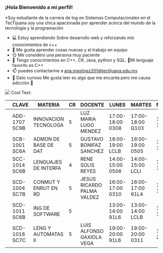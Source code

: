 

### ¡Hola Bienvenido a mi perfil!

*Soy estudiante de la carrera de Ing en Sistemas Computacionales en el TecTijuana soy 
una chica apacionada por aprender acerca del mundo de la tecnologìa y la programaciòn

- 💻 Estoy aprendiendo Sobre desarrollo web y reforzando mis conocimientos de c++
- 🤗 Me gusta aprender cosas nuevas y el trabajo en equipo
- 😌 Me considero una persona muy paciente 
- 👀 Tengo conocimientos en C++, C#, Java, python y SQL. 🥰Mi lenguaje favorito es C++
- 📫 puedes contactarme a ana.mastinez201@tectijuana.edu.mx
- 🧐 Dato curioso Me gusta leer es algo que me encanta pero me causa adicciòn 🤭  










![](https://images.cooltext.com/5466521.png)
<a href="http://cooltext.com" target="_top"><img src="https://cooltext.com/images/ct_pixel.gif" width="80" height="15" alt="Cool Text: Logo and Graphics Generator" border="0" /></a>

|   | CLAVE         | MATERIA              | CR | DOCENTE                    | LUNES            | MARTES           | MIERCOLES        | JUEVES           | VIERNES          |
|---|---------------|----------------------|----|----------------------------|------------------|------------------|------------------|------------------|------------------|
|   | ADD-1707 SC9B | INNOVACION TECNOLOGA |  5 | LUZ MARIA LUGO MENDEZ      | 17:00-18:00 0308 | 17:00-18:00 Q103 | 17:00-18:00 0308 | 17:00-18:00 Q103 | 17:00-18:00 0307 |
|   | SCB-1001 SC6A | ADMON DE BASE DE DAT |  5 | GUSTAVO BONIFAZ SANCHEZ    | 18:00-19:00 LCLB | 18:00-19:00 0505 | 18:00-19:00 LCLB | 18:00-19:00 0505 | 18:00-19:00 LCLB |
|   | SCC-1014 SC6B | LENGUAJES DE INTERFA |  4 | RENE SOLIS REYES           | 14:00-15:00 0506 | 14:00-15:00 LCLI | 14:00-15:00 0506 | 14:00-15:00 LCLI |                  |
|   | SCD-1004 SC7B | CONMUT Y ENRUT EN RD |  5 | JESUS RICARDO PALMA VALDEZ | 16:00-17:00 0310 | 16:00-17:00 91L4 | 16:00-17:00 0310 | 16:00-17:00 91L4 | 16:00-17:00 0310 |
|   | SCD-1011 SC6B | ING DE SOFTWARE      |  5 |                            | 13:00-14:00 91L6 | 13:00-14:00 LCLB | 13:00-14:00 0506 | 13:00-14:00 LCLB | 13:00-14:00 0506 |
|   | SCD-1016 SC7C | LENG Y AUTOMATAS II  |  5 | LUIS ALFONSO GAXIOLA VEGA  | 19:00-20:00 91L6 | 19:00-20:00 0311 | 19:00-20:00 91L6 | 19:00-20:00 0311 | 19:00-20:00 91L6 |
